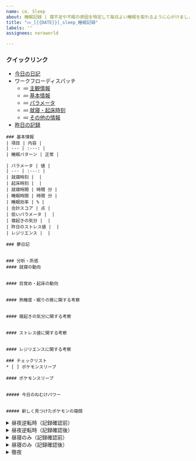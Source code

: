 ```yaml
---
name: cα. Sleep
about: 睡眠記録 | 寝不足や不眠の原因を特定して毎日よい睡眠を取れるように心がけましょう
title: "💤_[{{DATE}}]_sleep_睡眠記録"
labels: ''
assignees: noraworld

---
```


### クイックリンク
* [今日の日記]([{{MAIN_REPO_TODAY_URL}}])
* ワークフローディスパッチ
    * 💤 [主観情報](https://github.com/noraworld/diary-templates-assistant/actions/workflows/sleep-subjective.yml)
    * 💤 [基本情報](https://github.com/noraworld/diary-templates-assistant/actions/workflows/sleep-basic.yml)
    * 💤 [パラメータ](https://github.com/noraworld/diary-templates-assistant/actions/workflows/sleep-parameters.yml)
    * 💤 [就寝・起床時刻](https://github.com/noraworld/diary-templates-assistant/actions/workflows/sleep-bedtime.yml)
    * 💤 [その他の情報](https://github.com/noraworld/diary-templates-assistant/actions/workflows/sleep-details.yml)
* [昨日の記録](https://github.com/noraworld/diary-templates/blob/main/templates/sleep/[{{YESTERDAY_YEAR}}]/[{{YESTERDAY_MONTH}}]/[{{YESTERDAY_DATE}}]-.md)

```
### 基本情報
| 項目 | 内容 |
| --- | :---: |
| 睡眠パターン | 正常 |

| パラメータ | 値 |
| --- | :---: |
| 就寝時刻 |  |
| 起床時刻 |  |
| 就寝時間 | 時間 分 |
| 睡眠時間 | 時間 分 |
| 睡眠効率 | % |
| 合計スコア | 点 |
| 低いパラメータ |  |
| 寝起きの気分 |  |
| 昨日のストレス値 |  |
| レジリエンス |  |

### 夢日記


### 分析・所感
#### 就寝の動向


#### 目覚め・起床の動向


#### 熟睡度・眠りの質に関する考察


#### 寝起きの気分に関する考察


#### ストレス値に関する考察


#### レジリエンスに関する考察

```



```
### チェックリスト
* [ ] ポケモンスリープ

#### ポケモンスリープ


##### 今日のねむけパワー


##### 新しく見つけたポケモンの寝顔

```



<details>
<summary>昼夜逆転時（記録確認前）</summary>

```
### 基本情報
| 項目 | 内容 |
| --- | :---: |
| 睡眠パターン | 昼夜逆転（記録確認前） |

| パラメータ | 値 |
| --- | :---: |
| 昨日のストレス値 |  |
| 寝起きの気分 |  |

### 夢日記


### 分析・所感
昼夜逆転で記録がまだ確認できないので、日付変更後、または翌日確認する。

#### ストレス値に関する考察

```
</details>



<details>
<summary>昼夜逆転時（記録確認後）</summary>

```
### 基本情報
| 項目 | 内容 |
| --- | :---: |
| 睡眠パターン | 昼夜逆転（記録確認後） |

| パラメータ | 値 |
| --- | :---: |
| 就寝時刻 |  |
| 起床時刻 |  |
| 就寝時間 | 時間 分 |
| 睡眠時間 | 時間 分 |
| 睡眠効率 | % |
| 合計スコア | 点 |
| 低いパラメータ |  |

### 分析・所感
昼夜逆転時の睡眠の記録が確認できるようになった。

#### 就寝・目覚め・起床の動向


#### 熟睡度に関する考察


#### レジリエンスに関する考察

```
</details>



<details>
<summary>昼寝のみ（記録確認前）</summary>

```
### 基本情報
| 項目 | 内容 |
| --- | :---: |
| 睡眠パターン | 昼寝のみ（記録確認前） |

### 夢日記


### 分析・所感
昼寝のみだったため正確な記録は確認できていない。この睡眠時間は翌日のものと合算されるはず。


```
</details>



<details>
<summary>昼寝のみ（記録確認後）</summary>

```
### 基本情報
| 項目 | 内容 |
| --- | :---: |
| 睡眠パターン | 昼寝のみ（記録確認後） |

| パラメータ | 値 |
| --- | :---: |
| 就寝時刻 |  |
| 起床時刻 |  |
| 就寝時間 | 時間 分 |
| 睡眠時間 | 時間 分 |
| 昨日のストレス値 |  |
| 寝起きの気分 |  |

### 夢日記


### 分析・所感
昼寝のみだったため正確な記録は確認できていない。この睡眠時間は翌日のものと合算されるはず。


```
</details>



<details>
<summary>徹夜</summary>

```
### 基本情報
| 項目 | 内容 |
| --- | :---: |
| 睡眠パターン | 徹夜 |

### 分析・所感

```
</details>
